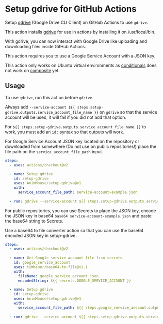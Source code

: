 # Setup gdrive for GitHub Actions
Setup [gdrive](https://github.com/prasmussen/gdrive) (Google Drive CLI Client) on GitHub Actions to use `gdrive`.

This action installs [gdrive](https://github.com/prasmussen/gdrive) for use in actions by installing it on /usr/local/bin.

With gdrive, you can now interact with Google Drive like uploading and downloading files inside GitHub Actions. 

This action requires you to use a Google Service Account with a JSON key.

This action only works on Ubuntu virtual environments as [conditionals](https://github.com/actions/runner/issues/646) does not work on [composite](https://docs.github.com/en/actions/creating-actions/creating-a-composite-run-steps-action) yet.

## Usage
To use `gdrive`, run this action before `gdrive`.

Always add `--service-account ${{ steps.setup-gdrive.outputs.service_account_file_name }}` on `gdrive` so that the service account will be used, it will fail if you did not add that option.

For `${{ steps.setup-gdrive.outputs.service_account_file_name }}` to work, you must add an `id:` syntax so that outputs will work.

For Google Service Account JSON key located on the repository or downloaded from somewhere (Do not use on public repositories!) place the file path on the `service_account_file_path` input.
```yml
steps:
  - uses: actions/checkout@v2
    
  - name: Setup gdrive
    id: setup-gdrive
    uses: AnimMouse/setup-gdrive@v1
    with:
      service_account_file_path: service-account-example.json
      
  - run: gdrive --service-account ${{ steps.setup-gdrive.outputs.service_account_file_name }} about
```

For public repositories, you can use Secrets to place the JSON key, encode the JSON key in base64 `base64 service-account-example.json` and paste the base64 string to Secrets.

Use a base64 to file converter action so that you can use the base64 encoded JSON key in setup-gdrive.

```yml
steps:
  - uses: actions/checkout@v2
    
  - name: Get Google service account file from secrets
    id: google_service_account
    uses: timheuer/base64-to-file@v1.1
    with:
      fileName: google_service_account.json
      encodedString: ${{ secrets.GOOGLE_SERVICE_ACCOUNT }}
      
  - name: Setup gdrive
    id: setup-gdrive
    uses: AnimMouse/setup-gdrive@v1
    with:
      service_account_file_path: ${{ steps.google_service_account.outputs.filePath }}
      
  - run: gdrive --service-account ${{ steps.setup-gdrive.outputs.service_account_file_name }} about
```